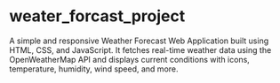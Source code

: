 # weater_forcast_project
A simple and responsive Weather Forecast Web Application built using HTML, CSS, and JavaScript. It fetches real-time weather data using the OpenWeatherMap API and displays current conditions with icons, temperature, humidity, wind speed, and more.
